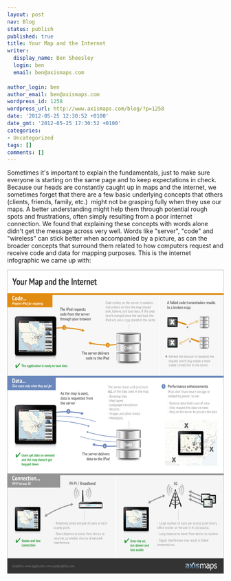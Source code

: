 ```yaml
---
layout: post
nav: Blog
status: publish
published: true
title: Your Map and the Internet
writer:
  display_name: Ben Sheesley
  login: ben
  email: ben@axismaps.com

author_login: ben
author_email: ben@axismaps.com
wordpress_id: 1258
wordpress_url: http://www.axismaps.com/blog/?p=1258
date: '2012-05-25 12:30:52 +0100'
date_gmt: '2012-05-25 17:30:52 +0100'
categories:
- Uncategorized
tags: []
comments: []
---
```

<p>Sometimes it's important to explain the fundamentals, just to make sure everyone is starting on the same page and to keep expectations in check. Because our heads are constantly caught up in maps and the internet, we sometimes forget that there are a few basic underlying concepts that others (clients, friends, family, etc.)  might not be grasping fully when they use our maps. A better understanding might help them through potential rough spots and frustrations, often simply resulting from a poor internet connection. We found that explaining these concepts with words alone didn't get the message across very well. Words like "server", "code" and "wireless" can stick better when accompanied by a picture, as can the broader concepts that surround them related to how computers request and receive code and data for mapping purposes. This is the internet infographic we came up with:</p>
<p><a href="/media/posts/2012/05/your_map_and_the_internet2.jpg"><img class="alignnone  wp-image-1264" title="your_map_and_the_internet" src="/media/posts/2012/05/your_map_and_the_internet2.jpg" alt="" width="614" height="707" /></a></p>
<p>&nbsp;</p>
<p>&nbsp;</p>
